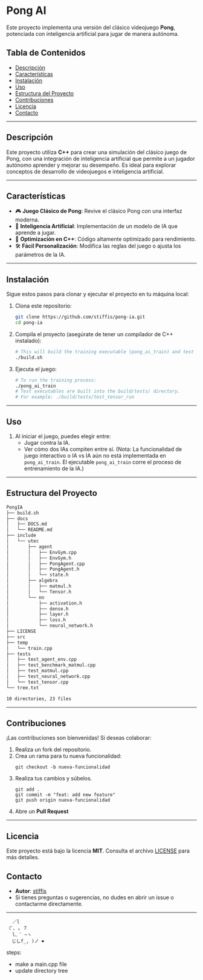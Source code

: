 # Pong AI

 Este proyecto implementa una versión del clásico videojuego **Pong**, potenciada con inteligencia artificial para jugar de manera autónoma.

## Tabla de Contenidos

- [Descripción](#descripción)
- [Características](#características)
- [Instalación](#instalación)
- [Uso](#uso)
- [Estructura del Proyecto](#estructura-del-proyecto)
- [Contribuciones](#contribuciones)
- [Licencia](#licencia)
- [Contacto](#contacto)

---

## Descripción

Este proyecto utiliza **C++** para crear una simulación del clásico juego de Pong, con una integración de inteligencia artificial que permite a un jugador autónomo aprender y mejorar su desempeño. Es ideal para explorar conceptos de desarrollo de videojuegos e inteligencia artificial.

---

## Características

- 🎮 **Juego Clásico de Pong**: Revive el clásico Pong con una interfaz moderna.
- 🧠 **Inteligencia Artificial**: Implementación de un modelo de IA que aprende a jugar.
- 🚀 **Optimización en C++**: Código altamente optimizado para rendimiento.
- 🛠️ **Fácil Personalización**: Modifica las reglas del juego o ajusta los parámetros de la IA.

---

## Instalación

Sigue estos pasos para clonar y ejecutar el proyecto en tu máquina local:

1. Clona este repositorio:
   ```bash
   git clone https://github.com/stiffis/pong-ia.git
   cd pong-ia
   ```

2. Compila el proyecto (asegúrate de tener un compilador de C++ instalado):
   ```bash
   # This will build the training executable (pong_ai_train) and test executables.
   ./build.sh
   ```

3. Ejecuta el juego:
   ```bash
   # To run the training process:
   ./pong_ai_train
   # Test executables are built into the build/tests/ directory.
   # For example: ./build/tests/test_tensor_run
   ```

---

## Uso
1. Al iniciar el juego, puedes elegir entre:
   - Jugar contra la IA.
   - Ver cómo dos IAs compiten entre sí.
   (Nota: La funcionalidad de juego interactivo o IA vs IA aún no está implementada en `pong_ai_train`.
   El ejecutable `pong_ai_train` corre el proceso de entrenamiento de la IA.)

---

## Estructura del Proyecto

```txt
PongIA
├── build.sh
├── docs
│   ├── DOCS.md
│   └── README.md
├── include
│   └── utec
│       ├── agent
│       │   ├── EnvGym.cpp
│       │   ├── EnvGym.h
│       │   ├── PongAgent.cpp
│       │   ├── PongAgent.h
│       │   └── state.h
│       ├── algebra
│       │   ├── matmul.h
│       │   └── Tensor.h
│       └── nn
│           ├── activation.h
│           ├── dense.h
│           ├── layer.h
│           ├── loss.h
│           └── neural_network.h
├── LICENSE
├── src
├── temp
│   └── train.cpp
├── tests
│   ├── test_agent_env.cpp
│   ├── test_benchmark_matmul.cpp
│   ├── test_matmul.cpp
│   ├── test_neural_network.cpp
│   └── test_tensor.cpp
└── tree.txt

10 directories, 23 files
```

---

## Contribuciones

¡Las contribuciones son bienvenidas! Si deseas colaborar:

1. Realiza un fork del repositorio.
2. Crea un rama para tu nueva funcionalidad:
   ```git
   git checkout -b nueva-funcionalidad
   ```
3. Realiza tus cambios y súbelos.
   ```git
   git add .
   git commit -m "feat: add new feature"
   git push origin nueva-funcionalidad
   ```
4. Abre un **Pull Request**

---

## Licencia

Este proyecto está bajo la licencia **MIT**. Consulta el archivo [LICENSE](LICENSE) para más detalles.

## Contacto

- **Autor**: [stiffis](https://github.com/stiffis)
- Si tienes preguntas o sugerencias, no dudes en abrir un issue o contactarme directamente.

---
```cat
⠀ ／l
（ﾟ､ ｡ ７
⠀ l、ﾞ ~ヽ
  じしf_, )ノ ❤️
```
steps:
- make a main.cpp file
- update directory tree

